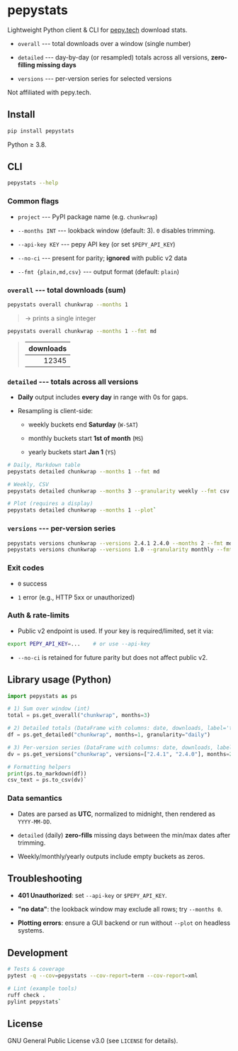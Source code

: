 pepystats
=========

Lightweight Python client & CLI for [pepy.tech](https://pepy.tech) download stats.

-   `overall` --- total downloads over a window (single number)

-   `detailed` --- day-by-day (or resampled) totals across all versions, **zero-filling missing days**

-   `versions` --- per-version series for selected versions

Not affiliated with pepy.tech.

Install
-------

```bash
pip install pepystats
```

Python ≥ 3.8.

CLI
---

```bash
pepystats --help
```

### Common flags

-   `project` --- PyPI package name (e.g. `chunkwrap`)

-   `--months INT` --- lookback window (default: 3). `0` disables trimming.

-   `--api-key KEY` --- pepy API key (or set `$PEPY_API_KEY`)

-   `--no-ci` --- present for parity; **ignored** with public v2 data

-   `--fmt {plain,md,csv}` --- output format (default: `plain`)

### `overall` --- total downloads (sum)

```bash
pepystats overall chunkwrap --months 1
```
> → prints a single integer

```bash
pepystats overall chunkwrap --months 1 --fmt md
```
> | downloads |
> |--------:|
> | 12345   |`

### `detailed` --- totals across all versions

-   **Daily** output includes **every day** in range with 0s for gaps.

-   Resampling is client-side:

    -   weekly buckets end **Saturday** (`W-SAT`)

    -   monthly buckets start **1st of month** (`MS`)

    -   yearly buckets start **Jan 1** (`YS`)

```bash
# Daily, Markdown table
pepystats detailed chunkwrap --months 1 --fmt md

# Weekly, CSV
pepystats detailed chunkwrap --months 3 --granularity weekly --fmt csv

# Plot (requires a display)
pepystats detailed chunkwrap --months 1 --plot`
```

### `versions` --- per-version series

```bash
pepystats versions chunkwrap --versions 2.4.1 2.4.0 --months 2 --fmt md
pepystats versions chunkwrap --versions 1.0 --granularity monthly --fmt csv`
```

### Exit codes

-   `0` success

-   `1` error (e.g., HTTP 5xx or unauthorized)

### Auth & rate-limits

-   Public v2 endpoint is used. If your key is required/limited, set it via:

```bash
export PEPY_API_KEY=...    # or use --api-key
```

-   `--no-ci` is retained for future parity but does not affect public v2.

Library usage (Python)
----------------------

```python
import pepystats as ps

# 1) Sum over window (int)
total = ps.get_overall("chunkwrap", months=3)

# 2) Detailed totals (DataFrame with columns: date, downloads, label='total')
df = ps.get_detailed("chunkwrap", months=1, granularity="daily")

# 3) Per-version series (DataFrame with columns: date, downloads, label=<version>)
dv = ps.get_versions("chunkwrap", versions=["2.4.1", "2.4.0"], months=2)

# Formatting helpers
print(ps.to_markdown(df))
csv_text = ps.to_csv(dv)`
```

### Data semantics

-   Dates are parsed as **UTC**, normalized to midnight, then rendered as `YYYY-MM-DD`.

-   `detailed` (daily) **zero-fills** missing days between the min/max dates after trimming.

-   Weekly/monthly/yearly outputs include empty buckets as zeros.

Troubleshooting
---------------

-   **401 Unauthorized**: set `--api-key` or `$PEPY_API_KEY`.

-   **"no data"**: the lookback window may exclude all rows; try `--months 0`.

-   **Plotting errors**: ensure a GUI backend or run without `--plot` on headless systems.

Development
-----------

```bash
# Tests & coverage
pytest -q --cov=pepystats --cov-report=term --cov-report=xml

# Lint (example tools)
ruff check .
pylint pepystats`
```

License
-------

GNU General Public License v3.0 (see `LICENSE` for details).
